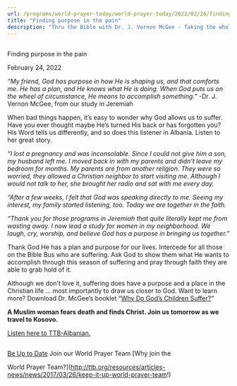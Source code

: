 ```yaml
---
url: /programs/world-prayer-today/world-prayer-today/2022/02/24/finding-purpose-in-the-pain
title: "Finding purpose in the pain"
description: "Thru the Bible with Dr. J. Vernon McGee - Taking the whole Word to the whole world"
---
```







## 
 Finding purpose in the pain


February 24, 2022




*“My friend, God has purpose in how He is shaping us, and that comforts me. He has a plan, and He knows what He is doing. When God puts us on the wheel of circumstance, He means to accomplish something.”* -Dr. J. Vernon McGee, from our study in Jeremiah 

When bad things happen, it’s easy to wonder why God allows us to suffer. Have you ever thought maybe He’s turned His back or has forgotten you? His Word tells us differently, and so does this listener in Albania. Listen to her great story. 

*“I lost a pregnancy and was inconsolable. Since I could not give him a son, my husband left me. I moved back in with my parents and didn’t leave my bedroom for months. My parents are from another religion. They were so worried, they allowed a Christian neighbor to start visiting me. Although I would not talk to her, she brought her radio and sat with me every day.* 

*“After a few weeks, I felt that God was speaking directly to me. Seeing my interest, my family started listening, too. Today we are together in the faith.* 

*“Thank you for those programs in Jeremiah that quite literally kept me from wasting away. I now lead a study for women in my neighborhood. We laugh, cry, worship, and believe God has a purpose in bringing us together.”* 

Thank God He has a plan and purpose for our lives. Intercede for all those on the Bible Bus who are suffering. Ask God to show them what He wants to accomplish through this season of suffering and pray through faith they are able to grab hold of it.   


Although we don’t love it, suffering does have a purpose and a place in the Christian life … most importantly to draw us closer to God. Want to learn more? Download Dr. McGee’s booklet “[Why Do God’s Children Suffer?](/docs/default-source/Booklets/ttb_why-do-god-39-s-children-suffer.pdf?sfvrsn=79ff1e16_2)“  

**A Muslim woman fears death and finds Christ. Join us tomorrow as we travel to Kosovo.**

[Listen here to TTB-Albanian.](https://ttb.twr.org/home/day,0432/language,ALS)







## 




[Be Up to Date](http://feeds.feedburner.com/WorldPrayerToday "World Prayer Today RSS Feed")
Join our World Prayer Team
[Why join the  

World Prayer Team?](http://ttb.org/resources/articles-news/news/2017/03/26/keep-it-up-world-prayer-team!)




